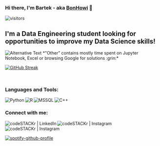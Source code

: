 ### Hi there, I'm Bartek - aka [BonHowi][linkedin] 👋
![visitors](https://visitor-badge.glitch.me/badge?page_id=BonHowi)



## I'm a Data Engineering student looking for opportunities to improve my Data Science skills!



<img src="https://github.com/BonHowi/BonHowi/blob/master/images/codeStats.svg" alt="Alternative Text"/>
*"Other" contains mostly time spent on Jupyter Notebook, Excel or browsing Google for solutions :grin:*

<br />

[![GitHub Streak](http://github-readme-streak-stats.herokuapp.com?user=BonHowi&theme=radical&hide_border=true)](https://git.io/streak-stats)

<br />

### Languages and Tools:

[<img align="left" alt="Python" src="https://img.shields.io/badge/Python-3776AB?style=for-the-badge&logo=python&logoColor=white" />][linkedin]
[<img align="left" alt="R" src="https://img.shields.io/badge/R-276DC3?style=for-the-badge&logo=r&logoColor=white" />][linkedin]
[<img align="left" alt="MSSQL" src="https://img.shields.io/badge/MySQL-00000F?style=for-the-badge&logo=mysql&logoColor=white" />][linkedin]
[<img align="left" alt="C++" src="https://img.shields.io/badge/C%2B%2B-00599C?style=for-the-badge&logo=c%2B%2B&logoColor=white" />][linkedin]

<br />

### Connect with me:

[<img align="left" alt="codeSTACKr | LinkedIn" src="https://img.shields.io/badge/LinkedIn-0077B5?style=for-the-badge&logo=linkedin&logoColor=white" />][linkedin]
[<img align="left" alt="codeSTACKr | Instagram" src="https://img.shields.io/badge/Instagram-E4405F?style=for-the-badge&logo=instagram&logoColor=white" />][instagram]
[<img align="left" alt="codeSTACKr | Instagram" src="https://img.shields.io/badge/Discord-7289DA?style=for-the-badge&logo=discord&logoColor=white" />][discord]

<br />
<br />

[![spotify-github-profile](https://spotify-github-profile.vercel.app/api/view?uid=fcsp2ab2wc0lkmfgmf13xdtcx&cover_image=true&theme=novatorem)](https://spotify-github-profile.vercel.app/api/view?uid=fcsp2ab2wc0lkmfgmf13xdtcx&redirect=true)


[instagram]: https://www.instagram.com/bonhowi/
[linkedin]: https://www.linkedin.com/in/bartoszadamiec/
[discord]: BonJowi#0119

